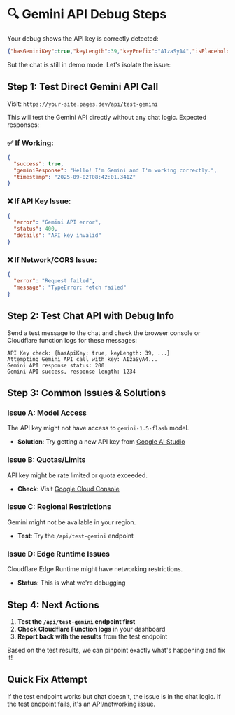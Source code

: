 # 🔍 Gemini API Debug Steps

Your debug shows the API key is correctly detected:
```json
{"hasGeminiKey":true,"keyLength":39,"keyPrefix":"AIzaSyA4","isPlaceholder":false,"startsWithAIza":true}
```

But the chat is still in demo mode. Let's isolate the issue:

## Step 1: Test Direct Gemini API Call

Visit: `https://your-site.pages.dev/api/test-gemini`

This will test the Gemini API directly without any chat logic. Expected responses:

### ✅ If Working:
```json
{
  "success": true,
  "geminiResponse": "Hello! I'm Gemini and I'm working correctly.",
  "timestamp": "2025-09-02T08:42:01.341Z"
}
```

### ❌ If API Key Issue:
```json
{
  "error": "Gemini API error",
  "status": 400,
  "details": "API key invalid"
}
```

### ❌ If Network/CORS Issue:
```json
{
  "error": "Request failed",
  "message": "TypeError: fetch failed"
}
```

## Step 2: Test Chat API with Debug Info

Send a test message to the chat and check the browser console or Cloudflare function logs for these messages:

```
API Key check: {hasApiKey: true, keyLength: 39, ...}
Attempting Gemini API call with key: AIzaSyA4...
Gemini API response status: 200
Gemini API success, response length: 1234
```

## Step 3: Common Issues & Solutions

### Issue A: Model Access
The API key might not have access to `gemini-1.5-flash` model.
- **Solution**: Try getting a new API key from [Google AI Studio](https://makersuite.google.com/app/apikey)

### Issue B: Quotas/Limits
API key might be rate limited or quota exceeded.
- **Check**: Visit [Google Cloud Console](https://console.cloud.google.com/apis/api/generativelanguage.googleapis.com/quotas)

### Issue C: Regional Restrictions
Gemini might not be available in your region.
- **Test**: Try the `/api/test-gemini` endpoint

### Issue D: Edge Runtime Issues
Cloudflare Edge Runtime might have networking restrictions.
- **Status**: This is what we're debugging

## Step 4: Next Actions

1. **Test the `/api/test-gemini` endpoint first**
2. **Check Cloudflare Function logs** in your dashboard
3. **Report back with the results** from the test endpoint

Based on the test results, we can pinpoint exactly what's happening and fix it!

## Quick Fix Attempt

If the test endpoint works but chat doesn't, the issue is in the chat logic. If the test endpoint fails, it's an API/networking issue.